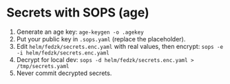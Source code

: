 # Secrets with SOPS (age)
1) Generate an age key: `age-keygen -o .agekey`
2) Put your public key in `.sops.yaml` (replace the placeholder).
3) Edit `helm/fedzk/secrets.enc.yaml` with real values, then encrypt:
   `sops -e -i helm/fedzk/secrets.enc.yaml`
4) Decrypt for local dev: `sops -d helm/fedzk/secrets.enc.yaml > /tmp/secrets.yaml`
5) Never commit decrypted secrets.
